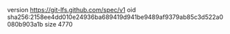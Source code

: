 version https://git-lfs.github.com/spec/v1
oid sha256:2158ee4dd010e24936ba689419d941be9489af9379ab85c3d522a0080b903a1b
size 4770
